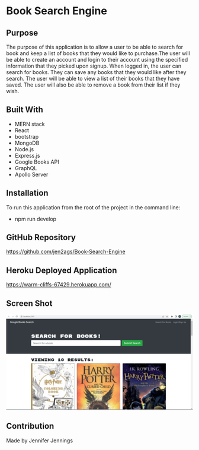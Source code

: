 # Book Search Engine

## Purpose
The purpose of this application is to allow a user to be able to search for book and keep a list of books that they would like to purchase.The user will be able to create an account and login to their account using the specified information that they picked upon signup. When logged in, the user can search for books. They can save any books that they would like after they search. The user will be able to view a list of their books that they have saved. The user will also be able to remove a book from their list if they wish.


## Built With
* MERN stack
* React
* bootstrap
* MongoDB
* Node.js
* Express.js
* Google Books API
* GraphQL
* Apollo Server


## Installation
To run this application from the root of the project in the command line:
* npm run develop

## GitHub Repository
https://github.com/jen2ags/Book-Search-Engine

## Heroku Deployed Application
https://warm-cliffs-67429.herokuapp.com/

## Screen Shot
![Screenshot Book Search Engine](https://github.com/jen2ags/Book-Search-Engine/blob/main/assets/Book%20Engine%20Search%20screenshot.png)



## Contribution
Made by Jennifer Jennings
